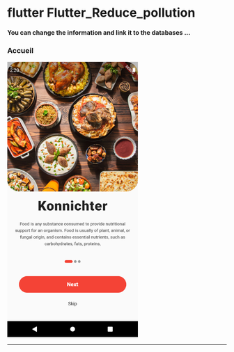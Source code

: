 <h1> flutter Flutter_Reduce_pollution </h1>
<h4> You can change the information and link it to the databases ...</h4>

<h3>Accueil</h3>
<img src="https://github.com/abenkoula71/flutter-inter-app-food/blob/main/Screenshot_1643405642.png" width="300" /> <hr>
